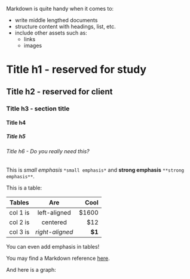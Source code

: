 Markdown is quite handy when it comes to:
- write middle lengthed documents
- structure content with headings, list, etc.
- include other assets such as:
    - links
    - images

# Title h1 - reserved for study
## Title h2 - reserved for client
### Title h3 - section title
#### Title h4
##### Title h5
###### Title h6 - Do you really need this?


This is *small emphasis* `*small emphasis*` and **strong emphasis** `**strong emphasis**`.

This is a table:

| Tables |  Are | Cool |
|----------|:-------------:|------:|
| col 1 is | left-aligned | $1600 |
| col 2 is | centered | $12 |
| col 3 is | *right-aligned* |**$1** |

You can even add emphasis in tables!

You may find a Markdown reference [here](https://commonmark.org/help/).

And here is a graph:
